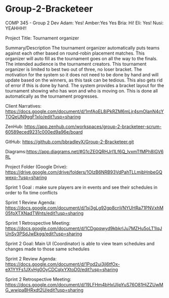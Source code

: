 # Group-2-Bracketeer
COMP 345 - Group 2 Dev
Adam: Yes!
Amber:Yes Yes
Bria: Hi! 
Eli: Yes!
Nusi: YEAHHH!!

Project Title: Tournament organizer 

Summary/Description
The tournament organizer automatically puts teams against each other based on round-robin placement matches. This organizer will auto fill as the tournament goes on all the way to the finals. The intended audience is the tournament creators. This tournament organizer is limited to best two out of three, no loser bracket. The motivation for the system so it does not need to be done by hand and will update based on the winners, as this task can be tedious. This also gets rid of error if this is done by hand. The system provides a bracket layout for the tournament showing who has won and who is moving on. This is done all automatically as the tournament progresses.


Client Narratives: https://docs.google.com/document/d/1mfAoEL8iPkRZM6mLjr4smOlanN4cYTOQeUN9ggF1xlo/edit?usp=sharing

ZenHub: https://app.zenhub.com/workspaces/group-2-bracketeer-scrum-60589eced9231c000ed9a96e/board

GitHub: https://github.com/bbradleyX/Group-2-Bracketeer.git

Diagrams:https://app.diagrams.net/#G1cZE0QRHJrl1Lf6Q_lvxmTfMPh8IGV6RL

Project Folder (Google Drive): https://drive.google.com/drive/folders/1OIzB6NRB93VdPahTLLmjbHnbeGQwexo-?usp=sharing

Sprint 1 Goal : make sure players are in events and see their schedules in order to fix time conflicts

Sprint 1 Review Agenda: https://docs.google.com/document/d/1sj3gLg92gp8cnVNYUHRa71PNVxhM05fpXTXNadTWnts/edit?usp=sharing

Sprint 1 Retrospective Meeting: https://docs.google.com/document/d/1CDgpqwyd9kbkrlJu7MZHu5oLT1lqJUnSy3PSdJwEkgg/edit?usp=sharing

Sprint 2 Goal: Main UI (Coordinator) is able to view team schedules and changes made to those same schedules

Sprint 2 Review Agenda: https://docs.google.com/document/d/1Pod2ui3jl6tfOx-eX1YYFs1JXvHg0OyCDCqlxYXtoD0/edit?usp=sharing

Sprint 2 Retrospective Meeting: https://docs.google.com/document/d/19LFHm4bHxUlipYuS76O81HjZZUwMG_wwipaBHRxdt2U/edit?usp=sharing

